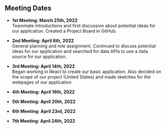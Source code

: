## Meeting Dates
 - **1st Meeting: March 25th, 2022**\
    Teammate introductions and first discussion about potential ideas for our application. Created a Project Board in GitHub.

 - **2nd Meeting: April 6th, 2022**\
    General planning and role assignment. Continued to discuss potential ideas for our application and searched for data APIs to use a data source for our application.

 - **3rd Meeting: April 14th, 2022**\
    Began working in React to create our basic application. Also decided on the scope of our project (United States) and made sketches for the webpages of our application

 - **4th Meeting: April 16th, 2022**


 - **5th Meeting: April 20th, 2022**

 - **6th Meeting: April 23rd, 2022**

 - **7th Meeting: April 24th, 2022**

